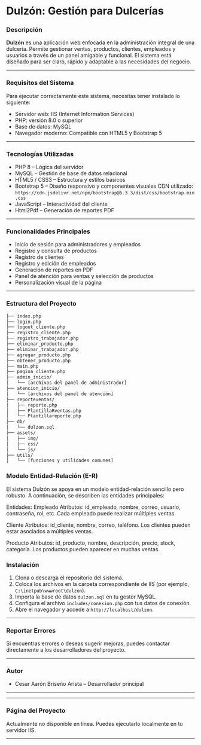 # Dulzón: Gestión para Dulcerías

### Descripción

**Dulzón** es una aplicación web enfocada en la administración integral de una dulcería. Permite gestionar ventas, productos, clientes, empleados y usuarios a través de un panel amigable y funcional. El sistema está diseñado para ser claro, rápido y adaptable a las necesidades del negocio.

---

### Requisitos del Sistema

Para ejecutar correctamente este sistema, necesitas tener instalado lo siguiente:

* Servidor web: IIS (Internet Information Services)
* PHP: versión 8.0 o superior
* Base de datos: MySQL 
* Navegador moderno: Compatible con HTML5 y Bootstrap 5

---

### Tecnologías Utilizadas

* PHP 8 – Lógica del servidor
* MySQL – Gestión de base de datos relacional
* HTML5 / CSS3 – Estructura y estilos básicos
* Bootstrap 5 – Diseño responsivo y componentes visuales
  CDN utilizado:
  `https://cdn.jsdelivr.net/npm/bootstrap@5.3.3/dist/css/bootstrap.min.css`
* JavaScript – Interactividad del cliente
* Html2Pdf – Generación de reportes PDF

---

### Funcionalidades Principales

* Inicio de sesión para administradores y empleados
* Registro y consulta de productos
* Registro de clientes
* Registro y edición de empleados
* Generación de reportes en PDF
* Panel de atención para ventas y selección de productos
* Personalización visual de la página

---

### Estructura del Proyecto

```bash
├── index.php
├── login.php
├── logout_cliente.php
├── registro_cliente.php
├── registro_trabajador.php
├── eliminar_producto.php
├── eliminar_trabajador.php
├── agregar_producto.php
├── obtener_producto.php
├── main.php
├── pagina_cliente.php
├── admin_inicio/
│   └── [archivos del panel de administrador]
├── atencion_inicio/
│   └── [archivos del panel de atención]
├── reporteventas/
│   ├── reporte.php
│   ├── PlantillaRventas.php
│   └── Plantillareporte.php
├── db/
│   └── dulzon.sql
├── assets/
│   ├── img/
│   ├── css/
│   └── js/
├── utils/
│   └── [funciones y utilidades comunes]
```

### Modelo Entidad-Relación (E-R)
El sistema Dulzón se apoya en un modelo entidad-relación sencillo pero robusto. A continuación, se describen las entidades principales:

Entidades:
Empleado
Atributos: id_empleado, nombre, correo, usuario, contraseña, rol, etc.
Cada empleado puede realizar múltiples ventas.

Cliente
Atributos: id_cliente, nombre, correo, teléfono.
Los clientes pueden estar asociados a múltiples ventas.

Producto
Atributos: id_producto, nombre, descripción, precio, stock, categoría.
Los productos pueden aparecer en muchas ventas.

### Instalación

1. Clona o descarga el repositorio del sistema.
2. Coloca los archivos en la carpeta correspondiente de IIS (por ejemplo, `C:\inetpub\wwwroot\dulzon`).
3. Importa la base de datos `dulzon.sql` en tu gestor MySQL.
4. Configura el archivo `includes/conexion.php` con tus datos de conexión.
5. Abre el navegador y accede a `http://localhost/dulzon`.

---

### Reportar Errores

Si encuentras errores o deseas sugerir mejoras, puedes contactar directamente a los desarrolladores del proyecto.

---

### Autor


* Cesar Aarón Briseño Arista – Desarrollador principal

---

---

### Página del Proyecto

Actualmente no disponible en línea. Puedes ejecutarlo localmente en tu servidor IIS.

---
